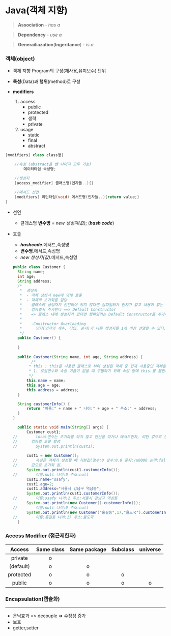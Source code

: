 

# Java(객체 지향)

> **Association** - *has a*

> **Dependency** - *use a*

> **Generailiazation**(**Ingeritance**) - *is a*

### 객체(object)

* 객체 지향 Program의 구성(재사용,유지보수) 단위
* **특성**(Data)과 **행위**(method)로 구성



* **modifiers**
  1. access
     - public
     - protected
     - 생략
     - private
  2. usage
     - static
     - final
     - abstract

```java
[modifiers] class class명{

	//속성 (abstract을 뺀 나머지 모두 가능)
		데이터타입 속성명;

	//생성자 
    [access_modifier] 클래스명(인자들..){}
	
	//메서드 선언
	[modifiers] 리턴타입(void) 메서드명(인자들..){return value;}
}
```

* 선언

  * 클래스명 **변수명** = *new 생성자(값)*; (***hash code***)

* 호출

  * ***hashcode***.메서드,속성명
  * **변수명**.메서드,속성명
  * *new 생성자(값)*.메서드,속성명

  ```java
  public class Customer {
  	String name;
  	int age;
  	String address;
  	/*
  	 *  생성자
  	 *  - 객체 생성시 new에 의해 호출
  	 *  - 객체의 초기화를 담당
  	 *  - 클래스에 생성자가 선언되어 있지 않다면 컴파일러가 인자가 없고 내용이 없는 생성자를
  	 *    컴파일시 추가한다 ==> Default Constructor
  	 *    => 클래스 내에 생성자가 있다면 컴파일러는 Default Constructor를 추가하지 않는다.
  	 *    
  	 *    -Constructor Overloading
  	 *    	인자(인자의 개수, 타입, 순서)가 다른 생성자를 1개 이상 선얼할 수 있다.
  	 */
  	public Customer() {
  		
  	}
  	
  	public Customer(String name, int age, String address) {
          /*
  		 * this : this를 사용한 클래스로 부터 생성된 객체 중 현재 사용중인 객체를 참조한다.
  		 * 1. 로컬변수와 속성 이름이 같을 때 구별하기 위해 속성 앞에 this.를 붙인다.
  		 */
  		this.name = name;
  		this.age = age;
  		this.address = address;
  	}
  
  	String customerInfo() {
  		return "이름:" + name + " 나이:" + age + " 주소:" + address;
  	}
  }
  ```

  

  ```java
  	public static void main(String[] args) {
  		Customer cust1;
  //		local변수는 초기화를 하지 않고 연산을 하거나 메서드인자, 리턴 값으로 전달하면
  //      컴파일 오류 발생
  //		System.out.println(cust1);
  		
  		cust1 = new Customer();
  //		속성은 객체가 생성될 때 기본값(정수:0 실수:0.0 문자:/u0000 논리:false 참조형:null)
  //      값으로 초기화 됨.
  		System.out.println(cust1.customerInfo());
  //		이름:null 나이:0 주소:null
  		cust1.name="ssafy";
  		cust1.age=2;
  		cust1.address="서울시 강남구 역삼동";
  		System.out.println(cust1.customerInfo());
  //		이름:ssafy 나이:2 주소:서울시 강남구 역삼동
  		System.out.println(new Customer().customerInfo());
  //		이름:null 나이:0 주소:null
  		System.out.println(new Customer("홍길동",17,"율도국").customerInfo());
  //		이름:홍길동 나이:17 주소:율도국
  	}
  ```

### Access Modifier (접근제한자)

|  Access   | Same class | Same package | Subclass | universe |
| :-------: | :--------: | :----------: | :------: | :------: |
|  private  |     o      |              |          |          |
| (default) |     o      |      o       |          |          |
| protected |     o      |      o       |    o     |          |
|  public   |     o      |      o       |    o     |    o     |



### Encapsulation(캡슐화)

---

* 은닉효과 => decouple => 수정성 증가
* 보호
* getter,setter